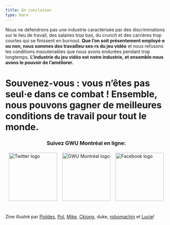 ```yaml
---
title: En conclusion
type: bare
---
```


Nous ne défendrons pas une industrie caractérisée par des discriminations sur le lieu de travail, des salaires trop bas, du crunch et des carrières trop courtes qui se finissent en burnout. **Que l’on soit présentement employé·e ou non, nous sommes des travailleu·ses·rs du jeu vidéo** et nous refusons les conditions insoutenables que nous avons endurées pendant trop longtemps. **L’industrie du jeu vidéo est notre industrie, et ensemble nous avons le pouvoir de l’améliorer.**

<div class="md-margin">
<h1>Souvenez-vous : vous n’êtes pas seul·e dans ce combat ! Ensemble, nous pouvons gagner de meilleures conditions de travail pour <strong>tout le monde</strong>.</h1>
</div>

<h3 style="text-align: center;">Suivez GWU Montréal en ligne:</h3>

<div style="display:flex;flex-wrap: wrap;justify-content: center;margin-top:20px;margin-bottom:40px">
  <a title="GWU Montréal sur Twitter" href="https://twitter.com/gwu_montreal">
    <img
      style="width: 150px;height: 150px;margin-right: 1rem"
      src="/images/social-twitter.svg"
      alt="Twitter logo"
    />
  </a>
  <a title="GWU Montréal Website" href="https://gwumtl.com">
    <img
      style="width: 150px;height: 150px;margin-right: 1rem"
      src="/images/gwu-montreal-logo.svg"
      alt="GWU Montréal logo"
    />
  </a>
  <a title="GWU Montréal sur Facebook" href="https://www.facebook.com/gwumtl/">
    <img
      style="width: 150px;height: 150px"
      src="/images/social-facebook.svg"
      alt="Facebook logo"
    />
  </a>
</div>

Zine illustré par [Pioldes](https://pioldes.tumblr.com), [Pol](https://twitter.com/polclarissou), [Mike](https://twitter.com/mikejwitz), [Ckjong](https://twitter.com/ckjong), duke, [robomachin](https://twitter.com/robomachin) et [Lucie](https://twitter.com/LucieViatge)!
